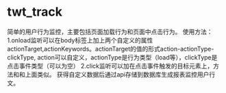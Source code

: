 # twt_track
简单的用户行为监控，主要包括页面加载行为和页面中点击行为。
使用方法：
  1.onload监听可以在body标签上加上两个自定义的属性actionTarget,actionKeywords。actionTarget的值的形式action-actionType-clickType,
  action可以自定义，actionType是行为类型（load等），clickType是点击事件类型（可以为空）
  2.click监听可以加在点击事件触发的目标元素上，方法和和上面类似。
获得自定义数据后通过api存储到数据库生成报表监控用户行文。


